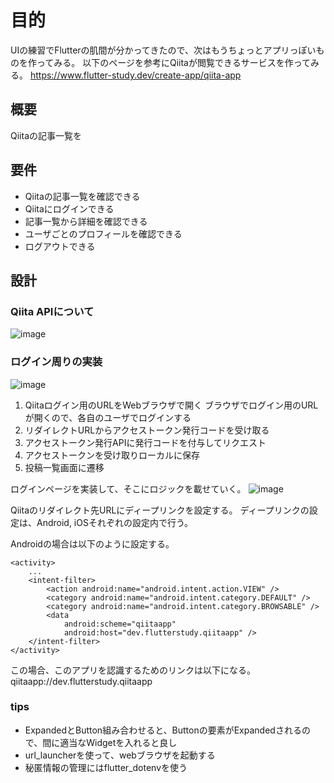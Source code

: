 # 目的
UIの練習でFlutterの肌間が分かってきたので、次はもうちょっとアプリっぽいものを作ってみる。
以下のページを参考にQiitaが閲覧できるサービスを作ってみる。
https://www.flutter-study.dev/create-app/qiita-app

## 概要
Qiitaの記事一覧を

## 要件
- Qiitaの記事一覧を確認できる
- Qiitaにログインできる
- 記事一覧から詳細を確認できる
- ユーザごとのプロフィールを確認できる
- ログアウトできる

## 設計
### Qiita APIについて
![image](https://user-images.githubusercontent.com/33741792/131454938-c8cfffaa-0ad8-4433-a8f6-2d81292d97ed.png)


### ログイン周りの実装
![image](https://user-images.githubusercontent.com/33741792/131505440-17b112a3-9fff-4d2b-8750-0d4c2ee644fb.png)

1. Qiitaログイン用のURLをWebブラウザで開く
ブラウザでログイン用のURLが開くので、各自のユーザでログインする
2. リダイレクトURLからアクセストークン発行コードを受け取る
3. アクセストークン発行APIに発行コードを付与してリクエスト
4. アクセストークンを受け取りローカルに保存
5. 投稿一覧画面に遷移

ログインページを実装して、そこにロジックを載せていく。
![image](https://user-images.githubusercontent.com/33741792/131508441-a1b10f39-28ce-4a81-a66f-8d0815897bc7.png)

Qiitaのリダイレクト先URLにディープリンクを設定する。
ディープリンクの設定は、Android, iOSそれぞれの設定内で行う。

Androidの場合は以下のように設定する。
```
<activity>
    ...
    <intent-filter>
        <action android:name="android.intent.action.VIEW" />
        <category android:name="android.intent.category.DEFAULT" />
        <category android:name="android.intent.category.BROWSABLE" />
        <data
            android:scheme="qiitaapp"
            android:host="dev.flutterstudy.qiitaapp" />
    </intent-filter>
</activity>
```

この場合、このアプリを認識するためのリンクは以下になる。
qiitaapp://dev.flutterstudy.qiitaapp

### tips
- ExpandedとButton組み合わせると、Buttonの要素がExpandedされるので、間に適当なWidgetを入れると良し
- url_launcherを使って、webブラウザを起動する
- 秘匿情報の管理にはflutter_dotenvを使う